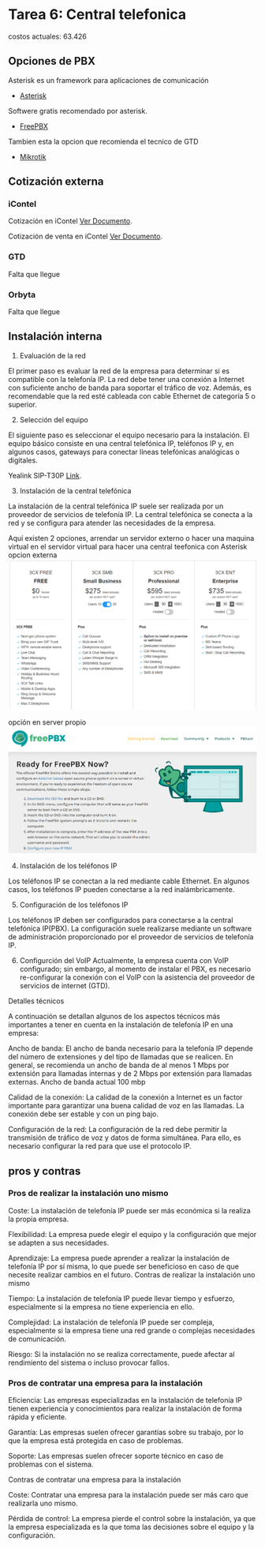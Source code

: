 # Tarea 6: Central telefonica

costos actuales: 63.426

## Opciones de PBX
Asterisk es un framework para aplicaciones de comunicación
- [Asterisk](https://www.asterisk.org/)

Softwere gratis recomendado por asterisk.
- [FreePBX](https://www.freepbx.org/get-started/)


Tambien esta la opcion que recomienda el tecnico de GTD
- [Mikrotik](https://configurarmikrotikwireless.com/blog/priorizar-voip-con-mikrotik.html)


## Cotización externa 

### iContel


Cotización en iContel [Ver Documento](Files/Telefonia_IP_arriendo.pdf).


Cotización de venta en iContel [Ver Documento](Files/Telefonia_IP_Vta.pdf).

### GTD
Falta que llegue 

### Orbyta
Falta que llegue 


## Instalación interna

1. Evaluación de la red

El primer paso es evaluar la red de la empresa para determinar si es compatible con la telefonía IP. La red debe tener una conexión a Internet con suficiente ancho de banda para soportar el tráfico de voz. Además, es recomendable que la red esté cableada con cable Ethernet de categoría 5 o superior.

2. Selección del equipo

El siguiente paso es seleccionar el equipo necesario para la instalación. El equipo básico consiste en una central telefónica IP, teléfonos IP y, en algunos casos, gateways para conectar líneas telefónicas analógicas o digitales.

Yealink SIP-T30P [Link](https://www.winpy.cl/venta/telefono-ip-basico-yealink-con-1-linea-2-puertos-red-10-100-poe-conferencia-5-via/?gclid=CjwKCAiAkp6tBhB5EiwANTCx1D3QOJvBC4kztsRyQXRRSNT-TxQbzk-a-KjlbSIuyhu4zGPdexRR7hoCS8oQAvD_BwE).


3. Instalación de la central telefónica

La instalación de la central telefónica IP suele ser realizada por un proveedor de servicios de telefonía IP. La central telefónica se conecta a la red y se configura para atender las necesidades de la empresa.

Aquí existen 2 opciones, arrendar un servidor externo o hacer una maquina virtual en el servidor virtual para hacer una central teefonica con Asterisk
opcion externa
![3CX](Files/3CX.png)

opción en server propio 
![FreePBX](Files/FreePBX.png)

4. Instalación de los teléfonos IP

Los teléfonos IP se conectan a la red mediante cable Ethernet. En algunos casos, los teléfonos IP pueden conectarse a la red inalámbricamente.

5. Configuración de los teléfonos IP

Los teléfonos IP deben ser configurados para conectarse a la central telefónica IP(PBX). La configuración suele realizarse mediante un software de administración proporcionado por el proveedor de servicios de telefonía IP.

6. Configurción del VoIP
Actualmente, la empresa cuenta con VoIP configurado; sin embargo, al momento de instalar el PBX, es necesario re-configurar la conexión con el VoIP con la asistencia del proveedor de servicios de internet (GTD).



Detalles técnicos

A continuación se detallan algunos de los aspectos técnicos más importantes a tener en cuenta en la instalación de telefonía IP en una empresa:

Ancho de banda: El ancho de banda necesario para la telefonía IP depende del número de extensiones y del tipo de llamadas que se realicen. En general, se recomienda un ancho de banda de al menos 1 Mbps por extensión para llamadas internas y de 2 Mbps por extensión para llamadas externas. Ancho de banda actual 100 mbp

Calidad de la conexión: La calidad de la conexión a Internet es un factor importante para garantizar una buena calidad de voz en las llamadas. La conexión debe ser estable y con un ping bajo.

Configuración de la red: La configuración de la red debe permitir la transmisión de tráfico de voz y datos de forma simultánea. Para ello, es necesario configurar la red para que use el protocolo IP.




## pros y contras

### Pros de realizar la instalación uno mismo

Coste: La instalación de telefonía IP puede ser más económica si la realiza la propia empresa.

Flexibilidad: La empresa puede elegir el equipo y la configuración que mejor se adapten a sus necesidades.

Aprendizaje: La empresa puede aprender a realizar la instalación de telefonía IP por sí misma, lo que puede ser beneficioso en caso de que necesite realizar cambios en el futuro.
Contras de realizar la instalación uno mismo

Tiempo: La instalación de telefonía IP puede llevar tiempo y esfuerzo, especialmente si la empresa no tiene experiencia en ello.

Complejidad: La instalación de telefonía IP puede ser compleja, especialmente si la empresa tiene una red grande o complejas necesidades de comunicación.

Riesgo: Si la instalación no se realiza correctamente, puede afectar al rendimiento del sistema o incluso provocar fallos.
### Pros de contratar una empresa para la instalación

Eficiencia: Las empresas especializadas en la instalación de telefonía IP tienen experiencia y conocimientos para realizar la instalación de forma rápida y eficiente.

Garantía: Las empresas suelen ofrecer garantías sobre su trabajo, por lo que la empresa está protegida en caso de problemas.

Soporte: Las empresas suelen ofrecer soporte técnico en caso de problemas con el sistema.

Contras de contratar una empresa para la instalación

Coste: Contratar una empresa para la instalación puede ser más caro que realizarla uno mismo.

Pérdida de control: La empresa pierde el control sobre la instalación, ya que la empresa especializada es la que toma las decisiones sobre el equipo y la configuración.